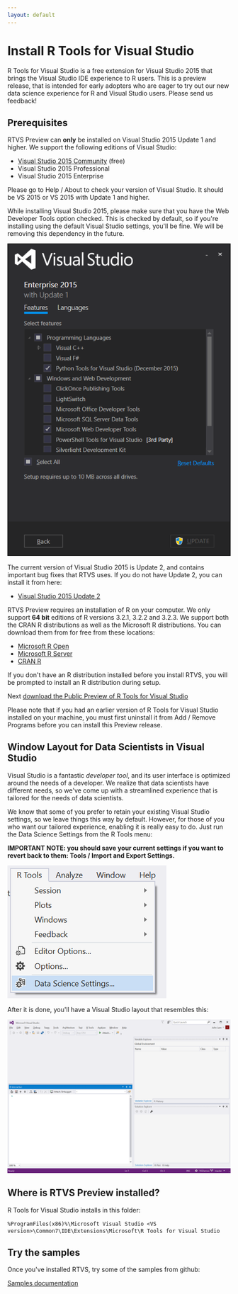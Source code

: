 ```yaml
---
layout: default
---
```


# Install R Tools for Visual Studio

R Tools for Visual Studio is a free extension for Visual Studio 2015 that brings
the Visual Studio IDE experience to R users. This is a preview release, that is
intended for early adopters who are eager to try out our new data science
experience for R and Visual Studio users. Please send us feedback!

## Prerequisites

RTVS Preview can **only** be installed on Visual Studio 2015 Update 1 and
higher. We support the following editions of Visual Studio:

* [Visual Studio 2015 Community](https://www.visualstudio.com/en-us/products/visual-studio-community-vs.aspx) (free)
* Visual Studio 2015 Professional 
* Visual Studio 2015 Enterprise

Please go to Help / About to check your version of Visual Studio.  It should be
VS 2015 or VS 2015 with Update 1 and higher.

While installing Visual Studio 2015, please make sure that you have the Web
Developer Tools option checked. This is checked by default, so if you're
installing using the default Visual Studio settings, you'll be fine. We will be
removing this dependency in the future.

![](./media/RTVS-installation-web-developer-settings.png)

The current version of Visual Studio 2015 is Update 2, and contains important
bug fixes that RTVS uses. If you do not have Update 2, you can install it from
here:

* [Visual Studio 2015 Update 2](http://go.microsoft.com/fwlink/?LinkId=691129)

RTVS Preview requires an installation of R on your computer. We only support
**64 bit** editions of R versions 3.2.1, 3.2.2 and 3.2.3. We support both the
CRAN R distributions as well as the Microsoft R distributions. You can download
them from for free from these locations:

* [Microsoft R Open](https://mran.revolutionanalytics.com/download/)
* [Microsoft R Server](https://www.microsoft.com/en-us/server-cloud/products/r-server/)
* [CRAN R](https://cran.r-project.org/bin/windows/base/)

If you don't have an R distribution installed before you install RTVS, you will
be prompted to install an R distribution during setup.

Next [download the Public Preview of R Tools for Visual
Studio](https://aka.ms/rtvs-current)

Please note that if you had an earlier version of R Tools for Visual Studio
installed on your machine, you must first uninstall it from Add / Remove
Programs before you can install this Preview release.

## Window Layout for Data Scientists in Visual Studio

Visual Studio is a fantastic *developer tool*, and its user interface is
optimized around the needs of a developer. We realize that data scientists have
different needs, so we've come up with a streamlined experience that is tailored
for the needs of data scientists.

We know that some of you prefer to retain your existing Visual Studio settings,
so we leave things this way by default. However, for those of you who want our
tailored experience, enabling it is really easy to do. Just run the Data Science
Settings from the R Tools menu:

**IMPORTANT NOTE: you should save your current settings if you want to revert back to them: Tools / Import and Export Settings.**


![](./media/RTVS-Installation-data-scientist-layout.png)
		
After it is done, you'll have a Visual Studio layout that resembles this:

![](./media/RTVS-Installation-data-scientist-layout-result.png)

## Where is RTVS Preview installed?

R Tools for Visual Studio installs in this folder:

	%ProgramFiles(x86)%\Microsoft Visual Studio <VS version>\Common7\IDE\Extensions\Microsoft\R Tools for Visual Studio


## Try the samples

Once you've installed RTVS, try some of the samples from github:

[Samples documentation](samples.html)

